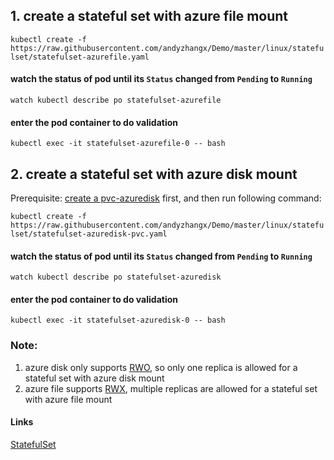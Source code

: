 ## 1. create a stateful set with azure file mount
```kubectl create -f https://raw.githubusercontent.com/andyzhangx/Demo/master/linux/statefulset/statefulset-azurefile.yaml```

#### watch the status of pod until its `Status` changed from `Pending` to `Running`
```watch kubectl describe po statefulset-azurefile```

#### enter the pod container to do validation
```kubectl exec -it statefulset-azurefile-0 -- bash```

## 2. create a stateful set with azure disk mount
Prerequisite: 
[create a pvc-azuredisk](https://github.com/andyzhangx/Demo/tree/master/linux/azuredisk) first, and then run following command:

```kubectl create -f https://raw.githubusercontent.com/andyzhangx/Demo/master/linux/statefulset/statefulset-azuredisk-pvc.yaml```

#### watch the status of pod until its `Status` changed from `Pending` to `Running`
```watch kubectl describe po statefulset-azuredisk```

#### enter the pod container to do validation
```kubectl exec -it statefulset-azuredisk-0 -- bash```

### Note:
1. azure disk only supports [RWO](https://kubernetes.io/docs/concepts/storage/persistent-volumes/#access-modes), so only one replica is allowed for a stateful set with azure disk mount
2. azure file supports [RWX](https://kubernetes.io/docs/concepts/storage/persistent-volumes/#access-modes), multiple replicas are allowed for a stateful set with azure file mount

#### Links
[StatefulSet](https://kubernetes.io/docs/concepts/workloads/controllers/statefulset/)
